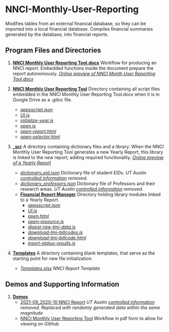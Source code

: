 # NNCI-Monthly-User-Reporting

Modifies tables from an external financial database, so they can be imported into a local financial database. 
Compiles financial summaries generated by the database, into financial reports. 

## Program Files and Directories
1.  [**NNCI Monthly User Reporting Tool.docx**](./NNCI%20Monthly%20User%20Reporting%20Tool.docx) Workflow for producing an NNCI report. Embedded functions inside the document prepare the report autonomously. *[Online preview of NNCI Month User Reporting Tool.docx](./Demos/NNCI%20Monthly%20User%20Reporting%20Tool.pdf)*
2.  [**NNCI Monthly User Reporting Tool**](NNCI%20Monthly%20User%20Reporting%20Tool) Directory containing all script files embedded in the NNCI Monthly User Reporting Tool.docx when it is in Google Drive as a .gdoc file.
      - [_appsscript.json_](./NNCI%20Monthly%20User%20Reporting%20Tool/appsscript.json)
      - [_UI.js_](./NNCI%20Monthly%20User%20Reporting%20Tool/UI.js)
      - [_initialize-year.js_](./NNCI%20Monthly%20User%20Reporting%20Tool/initialize-year.js)
      - [_open.js_](./NNCI%20Monthly%20User%20Reporting%20Tool/open.js)
      - [_open-report.html_](./NNCI%20Monthly%20User%20Reporting%20Tool/open-report.html)
      - [_open-selector.html_](./NNCI%20Monthly%20User%20Reporting%20Tool/open-selector.html)

3.  [**\_scr**](./_scr) A directory containing dictionary files and a library. When the NNCI Monthly User Reporting Tool generates a new Yearly Report, this library is linked to the new report; adding required functionality. *[Online preview of a Yearly Report](./Demos/2021-09_2020-10.pdf)*
    - [_dictionary_eid.json_](./_scr/dictionary_eid.json) Dictionary file of student EIDs. *UT Austin [controlled information](https://security.utexas.edu/policies/data_classification) removed.*
    - [_dictionary_professors.json_](./_scr/dictionary_professors.json) Dictionary file of Professors and their research areas. *UT Austin [controlled information](https://security.utexas.edu/policies/data_classification) removed.*
    - [**Financial Report Manager**](./scr/Financial%20Report%20Manager) Directory holding library modules linked to a Yearly Report.
      - [_appsscript.json_](./_scr/Financial%20Report%20Manager/appsscript.json)
      - [_UI.js_](./_scr/Financial%20Report%20Manager/UI.js)
      - [_open.html_](./_scr/Financial%20Report%20Manager/open.html)
      - [_open-resource.js_](./_scr/Financial%20Report%20Manager/open-resource.js)
      - [_digest-raw-tmi-data.js_](./_scr/Financial%20Report%20Manager/digest-raw-tmi-data.js)
      - [_download-tmi-billcodes.js_](./_scr/Financial%20Report%20Manager/download-tmi-billcodes.js)
      - [_download-tmi-billcode.html_](./_scr/Financial%20Report%20Manager/download-tmi-billcode.html)
      - [_insert-status-results.js_](./_scr/Financial%20Report%20Manager/insert-status-results.js)

3.  [**Templates**](./Templates) A directory containing blank templates, that serve as the starting point for new file initialization.
    - [_Templates.xlsx_](./Templates/Template.xlsx) *NNCI Report Template* 
## Demos and Supporting Information

1. [**Demos**](./Demos)
   - [2021-09_2020-10 NNCI Report](./Demos/2021-09_2020-10.pdf) *UT Austin [controlled information](https://security.utexas.edu/policies/data_classification) removed. Replaced with randomly generated data within the same magnitude*
   - [NNCI Monthly User Reporting Tool](./Demos/NNCI%20Monthly%20User%20Reporting%20Tool.pdf) Workflow in pdf form to allow for viewing on GitHub
